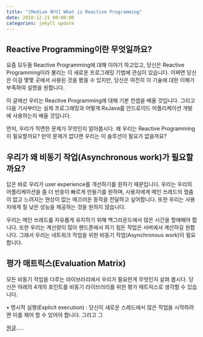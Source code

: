 ```yaml
---
title: "[Medium 해석] What is Reactive Programming"
date: 2018-12-21 00:00:00
categories: jekyll update
---
```


## Reactive Programming이란 무엇일까요?

요즘 모두들 Reactive Programming에 대해 이야기 하고있고, 당신은 Reactive Programming이라 불리는 이 새로운 프로그래밍 기법에 관심이 있습니다. 어쩌면 당신은 이걸 몇몇 곳에서 사용된 것을 봤을 수 있지만, 당신은 여전히 이 기술에 대한 이해가 부족하여 설명을 원합니다.

이 글에선 우리는 Reactive Programming에 대해 기본 컨셉을 배울 것입니다. 그리고 다음 기사부터는 실제 프로그래밍과 어떻게 RxJava를 안드로이드 어플리케이션 개발에 사용하는지 배울 것입니다.


먼저, 우리가 직면한 문제가 무엇인지 알아봅시다. 왜 우리는 Reactive Programming이 필요할까요? 만약 문제가 없다면 우리는 이 솔루션이 필요가 없을까요?

## 우리가 왜 비동기 작업(Asynchronous work)가 필요할까요?

답은 바로 우리가 user experience를 개선하기를 원하기 때문입니다. 우리는 우리의 어플리케이션을 좀 더 반응이 빠르게 만들기를 원하며, 사용자에게 메인 쓰레드의 멈춤이 없고 느려지는 현상이 없는 매끄러운 동작을 전달하고 싶어합니다. 또한 우리는 사용자에게 질 낮은 성능을 제공하는 것을 원하지 않습니다.

우리는 메인 쓰레드를 자유롭게 유지하기 위해 백그라운드에서 많은 시간을 할애해야 합니다.  또한 우리는 계산량이 많아 핸드폰에서 하기 힘든 작업은 서버에서 계산하길 원합니다. 그래서 우리는 네트워크 작업을 위한 비동기 작업(Asynchronous work)이 필요합니다.

## 평가 매트릭스(Evaluation Matrix)

모든 비동기 작업을 다루는 라이브러리에서 우리가 필요한게 무엇인지 살펴 봅시다. 당신은 아래의 4개의 포인트를 비동기 라이브러리를 위한 평가 매트릭스로 생각할 수 있습니다.

• 명시적 실행(Explicit execution) : 당신이 새로운 스레드에서 많은 작업을 시작하려면 이를 제어 할 수 있어야 합니다. 그리고 그 

[원글][origin-article].....


[origin-article]: https://medium.com/@kevalpatel2106/what-is-reactive-programming-da37c1611382
